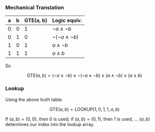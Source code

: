 ### Mechanical Translation

| a   | b   | GTE(a, b) | Logic equiv.                   |
| --- | --- | --------- | ------------------------------ |
| 0   | 0   | 1         | $\lnot a \land \lnot b$        |
| 0   | 1   | 0         | $\lnot(\lnot a \land \lnot b)$ |
| 1   | 0   | 1         | $a \land \lnot b$              |
| 1   | 1   | 1         | $a \land b$                    |

So

$$
\text{GTE}(a, b) = (\lnot a \land \lnot b) \lor \lnot(\lnot a \land \lnot b) \lor (a \land \lnot b) \lor (a \land b)
$$

### Lookup

Using the above truth table:

$$
\text{GTE}(a, b) = \text{LOOKUP}(1, 0, 1, 1, a, b)
$$

If $(a, b) = (0, 0)$, then $0$ is used; if $(a, b) = (0, 1)$, then $1$ is used,
... $(a, b)$ determines our index into the lookup array.
